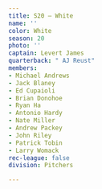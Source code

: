 ```yaml
---
title: S20 – White
name: ''
color: White
season: 20
photo: ''
captain: Levert James
quarterback: " AJ Reust"
members:
- Michael Andrews
- Jack Blaney
- Ed Cupaioli
- Brian Donohoe
- Ryan Ha
- Antonio Hardy
- Nate Miller
- Andrew Packey
- John Riley
- Patrick Tobin
- Larry Womack
rec-league: false
division: Pitchers

---
```

